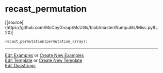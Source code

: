 # <a id="McUtils.Numputils.Misc.recast_permutation">recast_permutation</a>
<div class="docs-source-link" markdown="1">
[[source](https://github.com/McCoyGroup/McUtils/blob/master/Numputils/Misc.py#L20)]
</div>

```python
recast_permutation(permutation_array): 
```
 



___

[Edit Examples](https://github.com/McCoyGroup/McUtils/edit/gh-pages/ci/examples/McUtils/Numputils/Misc/recast_permutation.md) or 
[Create New Examples](https://github.com/McCoyGroup/McUtils/new/gh-pages/?filename=ci/examples/McUtils/Numputils/Misc/recast_permutation.md) <br/>
[Edit Template](https://github.com/McCoyGroup/McUtils/edit/gh-pages/ci/docs/McUtils/Numputils/Misc/recast_permutation.md) or 
[Create New Template](https://github.com/McCoyGroup/McUtils/new/gh-pages/?filename=ci/docs/templates/McUtils/Numputils/Misc/recast_permutation.md) <br/>
[Edit Docstrings](https://github.com/McCoyGroup/McUtils/edit/master/Numputils/Misc.py#L20?message=Update%20Docs)